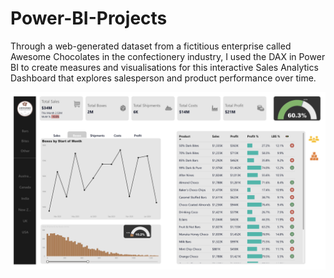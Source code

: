# Power-BI-Projects

Through a web-generated dataset from a fictitious enterprise called Awesome Chocolates in the confectionery industry, I used the DAX in Power BI to create measures and visualisations for this interactive Sales Analytics Dashboard that explores salesperson and product performance over time. 

![Sales Analytics Dashboard](Sales_Analytics_Dashboard.png)
